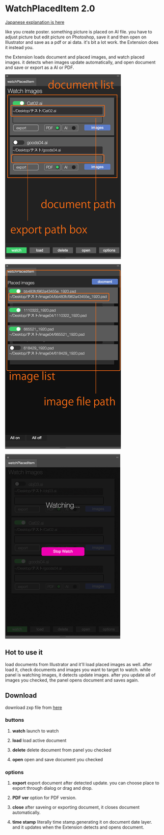 # WatchPlacedItem 2.0

[Japanese explanation is here](https://kawano-shuji.com/justdiary/2022/03/25/extension-watch-placed-image-ver2-0/)

like you create poster. something picture is placed on AI file. you have to adjust picture but edit picture on Photoshop, save it and then open on Illustrator and save as a pdf or ai data. it's bit a lot work. the Extension does it instead you.

the Extension loads document and placed images, and watch placed images.
it detects when images update automatically, and open document and save or export as a AI or PDF.

![main image](./readmeImg/mainPanel.jpg)

![image list](./readmeImg/panelImages.jpg)

![watch](./readmeImg/watch.jpg)

## Hot to use it

load documents from Illustrator and it'll load placed images as well. after load it, check documents and images you want to target to watch. 
while panel is watching images, it detects update images.
after you update all of images you checked, the panel opens document and saves again.

## Download

download zxp file from [here](https://kawano-shuji.com/strage/watchPlacedItem_2_0.zxp)

### buttons

1. **watch**
launch to watch 

2. **load**
load active document

3. **delete**
delete document from panel you checked

4. **open**
open and save document you checked

### options

1. **export**
export document after detected update. you can choose place to export through dialog or drag and drop.

3. **PDF ver**
option for PDF version.

4. **close**
after saveing or exporting document, it closes document automatically.

5. **time stamp**
literally time stamp.generating it on document date layer. and it updates when the Extension detects and opens document. 

